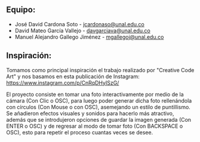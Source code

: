 ## Equipo:

- José David Cardona Soto - jcardonaso@unal.edu.co
- David Mateo García Vallejo - davgarciava@unal.edu.co
- Manuel Alejandro Gallego Jiménez - mgallegoj@unal.edu.co

## Inspiración:

Tomamos como principal inspiración el trabajo realizado por "Creative Code Art" y nos basamos en esta publicación de Instagram: https://www.instagram.com/p/CnRqDHyISzG/

El proyecto consiste en tomar una foto interactivamente por medio de la cámara (Con Clic o OSC), para luego poder generar dicha foto rellenándola con círculos (Con Mouse o con OSC), asemejando un estilo de puntillismo. Se añadieron efectos visuales y sonidos para hacerlo más atractivo, además que se introdujeron opciones de guardar la imagen generada (Con ENTER o OSC) y de regresar al modo de tomar foto (Con BACKSPACE o OSC), esto para repetir el proceso cuantas veces se desee.
